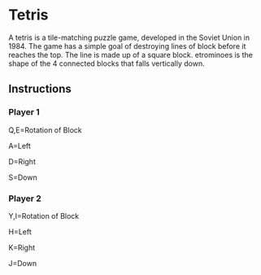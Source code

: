 # Tetris

A tetris is a tile-matching puzzle game, developed in the Soviet Union in 1984.
The game has a simple goal of destroying lines of block before it reaches the top. 
The line is made up of a square block. etrominoes is the shape of the 4 connected blocks that falls vertically down.

## Instructions

### Player 1

Q,E=Rotation of Block

A=Left

D=Right

S=Down

### Player 2

Y,I=Rotation of Block

H=Left

K=Right

J=Down
